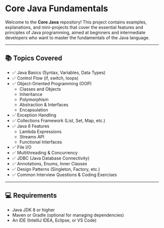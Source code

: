 # Core Java Fundamentals

Welcome to the **Core Java** repository! This project contains examples, explanations, and mini-projects that cover the essential features and principles of Java programming, aimed at beginners and intermediate developers who want to master the fundamentals of the Java language.

---

## 📚 Topics Covered

- ✅ Java Basics (Syntax, Variables, Data Types)
- ✅ Control Flow (if, switch, loops)
- ✅ Object-Oriented Programming (OOP)
  - Classes and Objects
  - Inheritance
  - Polymorphism
  - Abstraction & Interfaces
  - Encapsulation
- ✅ Exception Handling
- ✅ Collections Framework (List, Set, Map, etc.)
- ✅ Java 8 Features
  - Lambda Expressions
  - Streams API
  - Functional Interfaces
- ✅ File I/O
- ✅ Multithreading & Concurrency
- ✅ JDBC (Java Database Connectivity)
- ✅ Annotations, Enums, Inner Classes
- ✅ Design Patterns (Singleton, Factory, etc.)
- ✅ Common Interview Questions & Coding Exercises

---

## 💻 Requirements

- Java JDK 8 or higher
- Maven or Gradle (optional for managing dependencies)
- An IDE (IntelliJ IDEA, Eclipse, or VS Code)
